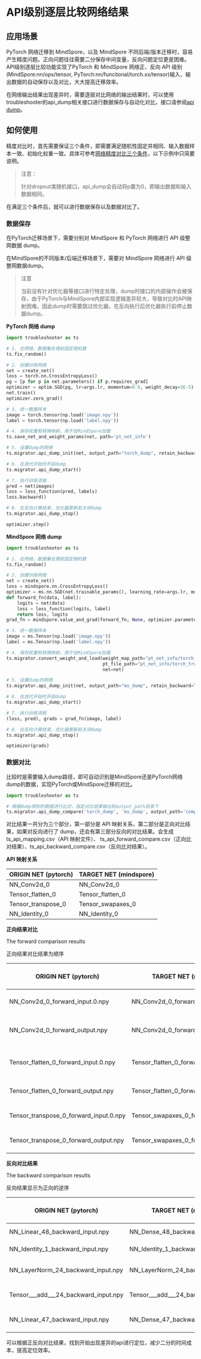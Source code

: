 # API级别逐层比较网络结果

## 应用场景

PyTorch 网络迁移到 MindSpore，以及 MindSpore 不同后端/版本迁移时，容易产生精度问题。正向问题往往需要二分保存中间变量，反向问题定位更是困难。API级别逐层比较功能实现了PyTorch 和 MindSpore 网络正、反向 API 级别(MindSpore:nn/ops/tensor, PyTorch:nn/funcitonal/torch.xx/tensor)输入、输出数据的自动保存以及对比，大大提高迁移效率。

在网络输出结果出现差异时，需要逐层对比网络的输出结果时，可以使用troubleshooter的api_dump相关接口进行数据保存与自动化对比，接口请参阅[api dump](./api/migrator/api_dump.md)。

## 如何使用

精度对比时，首先需要保证三个条件，即需要满足随机性固定并相同、输入数据样本一致、初始化权重一致。具体可参考[网络精度对比三个条件](https://mindspore.cn/docs/zh-CN/master/migration_guide/migrator_with_tools.html#%E7%BD%91%E7%BB%9C%E6%AF%94%E5%AF%B9%E4%B8%89%E4%B8%AA%E5%9F%BA%E6%9C%AC%E6%9D%A1%E4%BB%B6)，以下示例中只简要说明。

> 注意：
>
> 针对dropout类随机接口，api_dump会自动将p置为0，即输出数据和输入数据相同。

在满足三个条件后，就可以进行数据保存以及数据对比了。

### 数据保存

在PyTorch迁移场景下，需要分别对 MindSpore 和 PyTorch 网络进行 API 级整网数据 dump。

在MindSpore的不同版本/后端迁移场景下，需要对 MindSpore 网络进行 API 级整网数据dump。

> 注意
>
> 当前没有针对优化器等接口进行特定处理，dump时接口的内部操作会被保存，由于PyTorch与MindSpore内部实现逻辑差异较大，导致对比时API映射困难。因此dump时需要跳过优化器，在反向执行后优化器执行前停止数据dump。

**PyTorch 网络 dump**

```python
import troubleshooter as ts

# 1. 在网络，数据集处理前固定随机数
ts.fix_random()

# 2. 创建训练网络
net = create_net()
loss = torch.nn.CrossEntropyLoss()
pg = [p for p in net.parameters() if p.requires_grad]
optimizer = optim.SGD(pg, lr=args.lr, momentum=0.9, weight_decay=5E-5)
net.train()
optimizer.zero_grad()

# 3. 统一数据样本
image = torch.tensor(np.load('image.npy'))
label = torch.tensor(np.load('label.npy'))

# 4. 保存权重和转换映射，用于在MindSpore加载
ts.save_net_and_weight_params(net, path='pt_net_info')

# 5. 设置dump的网络
ts.migrator.api_dump_init(net, output_path="torch_dump", retain_backward=True)

# 6. 在迭代开始时开启dump
ts.migrator.api_dump_start()

# 7. 执行训练流程
pred = net(images)
loss = loss_function(pred, labels)
loss.backward()

# 8. 在反向计算结束，优化器更新前关闭dump
ts.migrator.api_dump_stop()

optimizer.step()
```

**MindSpore 网络 dump**

```python
import troubleshooter as ts

# 1. 在网络，数据集处理前固定随机数
ts.fix_random()

# 2. 创建训练网络
net = create_net()
loss = mindspore.nn.CrossEntropyLoss()
optimizer = ms.nn.SGD(net.trainable_params(), learning_rate=args.lr, momentum=0.9, weight_decay=5E-5)
def forward_fn(data, label):
    logits = net(data)
    loss = loss_function(logits, label)
    return loss, logits
grad_fn = mindspore.value_and_grad(forward_fn, None, optimizer.parameters, has_aux=True)

# 3. 统一数据样本
image = ms.Tensor(np.load('image.npy'))
label = ms.Tensor(np.load('label.npy'))

# 4. 保存权重和转换映射，用于在MindSpore加载
ts.migrator.convert_weight_and_load(weight_map_path="pt_net_info/torch_net_map.json",
                                    pt_file_path="pt_net_info/torch_troubleshooter_create.pth",
                                    net=net)

# 5. 设置dump的网络
ts.migrator.api_dump_init(net, output_path="ms_dump", retain_backward=True)

# 6. 在迭代开始时开启dump
ts.migrator.api_dump_start()

# 7. 执行训练流程
(loss, pred), grads = grad_fn(image, label)

# 8. 在反向计算结束，优化器更新前关闭dump
ts.migrator.api_dump_stop()

optimizer(grads)
```

### 数据对比

比较时是需要输入dump路径，即可自动识别是MindSpore还是PyTorch网络dump的数据，实现PyTorch或MindSpore迁移的对比。

```python
import troubleshooter as ts

# 根据dump得到的数据进行比对，指定对比结果输出到output_path目录下
ts.migrator.api_dump_compare('torch_dump', 'ms_dump', output_path='compare_result')
```

对比结果一共分为三个部分，第一部分是 API 映射关系，第二部分是正向对比结果，如果对反向进行了 dump，还会有第三部分反向的对比结果。会生成 ts_api_mapping.csv（API 映射文件）、 ts_api_forward_compare.csv（正向比对结果）、ts_api_backward_compare.csv（反向比对结果）。

**API 映射关系**

| ORIGIN NET (pytorch) | TARGET NET (mindspore) |
| -------------------- | ---------------------- |
| NN_Conv2d_0          | NN_Conv2d_0            |
| Tensor_flatten_0     | Tensor_flatten_0       |
| Tensor_transpose_0   | Tensor_swapaxes_0      |
| NN_Identity_0        | NN_Identity_0          |

**正向结果对比**

The forward comparison results

正向结果对比结果为顺序

| ORIGIN NET (pytorch)                   | TARGET NET (mindspore)                | shape of orig    | shape of target  | result of allclose | ratio of allclose | cosine similarity | mean & max diffs |
| -------------------------------------- | ------------------------------------- | ---------------- | ---------------- | ------------------ | ----------------- | ----------------- | ---------------- |
| NN_Conv2d_0_forward_input.0.npy        | NN_Conv2d_0_forward_input.0.npy       | (8, 3, 224, 224) | (8, 3, 224, 224) | True               | 100.00%           | 1.00000           | 0.00000, 0.00000 |
| NN_Conv2d_0_forward_output.npy         | NN_Conv2d_0_forward_output.npy        | (8, 768, 14, 14) | (8, 768, 14, 14) | True               | 100.00%           | 1.00000           | 0.00000, 0.00000 |
| Tensor_flatten_0_forward_input.0.npy   | Tensor_flatten_0_forward_input.0.npy  | (8, 768, 14, 14) | (8, 768, 14, 14) | True               | 100.00%           | 1.00000           | 0.00000, 0.00000 |
| Tensor_flatten_0_forward_output.npy    | Tensor_flatten_0_forward_output.npy   | (8, 768, 196)    | (8, 768, 196)    | True               | 100.00%           | 1.00000           | 0.00000, 0.00000 |
| Tensor_transpose_0_forward_input.0.npy | Tensor_swapaxes_0_forward_input.0.npy | (8, 768, 196)    | (8, 768, 196)    | True               | 100.00%           | 1.00000           | 0.00000, 0.00000 |
| Tensor_transpose_0_forward_output.npy  | Tensor_swapaxes_0_forward_output.npy  | (8, 196, 768)    | (8, 196, 768)    | True               | 100.00%           | 1.00000           | 0.00000, 0.00000 |

**反向对比结果**

The backward comparison results

反向结果显示为正向的逆序

| ORIGIN NET (pytorch)                 | TARGET NET (mindspore)                 | shape of orig | shape of target | result of allclose | ratio of allclose | cosine similarity | mean & max diffs |
| ------------------------------------ | -------------------------------------- | ------------- | --------------- | ------------------ | ----------------- | ----------------- | ---------------- |
| NN_Linear_48_backward_input.npy      | NN_Dense_48_backward_input.0.npy       | (8, 5)        | (8, 5)          | True               | 100.00%           | 0.99999           | 0.00000, 0.00000 |
| NN_Identity_1_backward_input.npy     | NN_Identity_1_backward_input.0.npy     | (8, 768)      | (8, 768)        | True               | 100.00%           | 1.00000           | 0.00000, 0.00000 |
| NN_LayerNorm_24_backward_input.npy   | NN_LayerNorm_24_backward_input.0.npy   | (8, 197, 768) | (8, 197, 768)   | True               | 100.00%           | 1.00000           | 0.00000, 0.00000 |
| Tensor___add___24_backward_input.npy | Tensor___add___24_backward_input.0.npy | (8, 197, 768) | (8, 197, 768)   | True               | 100.00%           | 1.00000           | 0.00000, 0.00000 |
| NN_Linear_47_backward_input.npy      | NN_Dense_47_backward_input.0.npy       | (8, 197, 768) | (8, 197, 768)   | True               | 100.00%           | 1.00000           | 0.00000, 0.00000 |

可以根据正反向对比结果，找到开始出现差异的api进行定位，减少二分的时间成本，提高定位效率。
